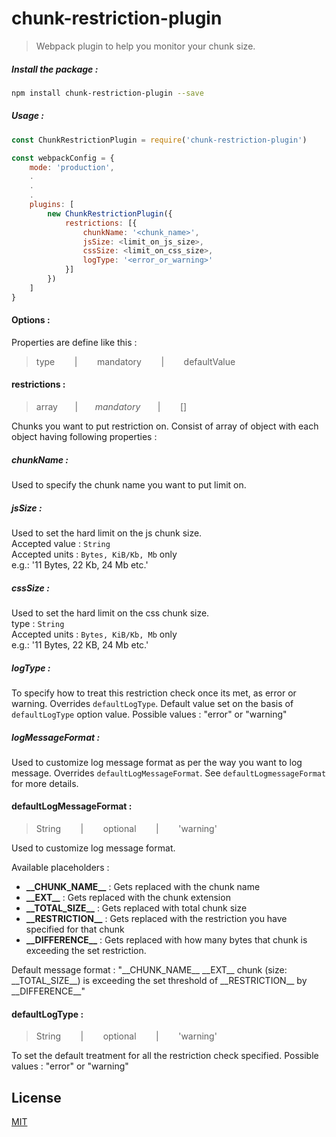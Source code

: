 # chunk-restriction-plugin
> Webpack plugin to help you monitor your chunk size.


##### Install the package :
```bash
npm install chunk-restriction-plugin --save
```

##### Usage :
```javascript
const ChunkRestrictionPlugin = require('chunk-restriction-plugin')

const webpackConfig = {
	mode: 'production',
	.
	.
	.
	plugins: [
		new ChunkRestrictionPlugin({
		    restrictions: [{
		    	chunkName: '<chunk_name>',
		    	jsSize: <limit_on_js_size>,
		    	cssSize: <limit_on_css_size>,
		    	logType: '<error_or_warning>'
		    }]
		})
	]
}

```
#### Options :
Properties are define like this :
> type &nbsp;&nbsp;&nbsp;&nbsp;&nbsp;&nbsp; | &nbsp;&nbsp;&nbsp;&nbsp;&nbsp;&nbsp; mandatory &nbsp;&nbsp;&nbsp;&nbsp;&nbsp;&nbsp; | &nbsp;&nbsp;&nbsp;&nbsp;&nbsp;&nbsp; defaultValue


#### restrictions :
> array  &nbsp;&nbsp;&nbsp;&nbsp;&nbsp;&nbsp;|  &nbsp;&nbsp;&nbsp;&nbsp;&nbsp;&nbsp;_mandatory_ &nbsp;&nbsp;&nbsp;&nbsp;&nbsp;&nbsp;|  &nbsp;&nbsp;&nbsp;&nbsp;&nbsp;&nbsp; []

Chunks you want to put restriction on. Consist of array of object with each object having following properties : 

##### chunkName :
Used to specify the chunk name you want to put limit on.

##### jsSize :
Used to set the hard limit on the js chunk size. <br/>
Accepted value : `String` <br/>
Accepted units : `Bytes, KiB/Kb, Mb` only<br/>
e.g.: '11 Bytes, 22 Kb, 24 Mb etc.'

##### cssSize :
Used to set the hard limit on the css chunk size.<br/>
type : `String` <br/>
Accepted units : `Bytes, KiB/Kb, Mb` only <br/>
e.g.: '11 Bytes, 22 KB, 24 Mb etc.'

##### logType :
To specify how to treat this restriction check once its met, as error or warning. Overrides `defaultLogType`. Default value set on the basis of `defaultLogType` option value.
Possible values : "error" or "warning"

##### logMessageFormat :
Used to customize log message format as per the way you want to log message. Overrides `defaultLogMessageFormat`. See `defaultLogmessageFormat` for more details.

#### defaultLogMessageFormat :
> String &nbsp;&nbsp;&nbsp;&nbsp;&nbsp;&nbsp; | &nbsp;&nbsp;&nbsp;&nbsp;&nbsp;&nbsp; optional &nbsp;&nbsp;&nbsp;&nbsp;&nbsp;&nbsp; | &nbsp;&nbsp;&nbsp;&nbsp;&nbsp;&nbsp; 'warning'

Used to customize log message format.<br/>

Available placeholders : 
<ul>
    <li><b>__CHUNK_NAME__</b> : Gets replaced with the chunk name</li>
    <li><b>__EXT__</b> : Gets replaced with the chunk extension</li>
    <li><b>__TOTAL_SIZE__</b> : Gets replaced with total chunk size</li>
    <li><b>__RESTRICTION__</b> : Gets replaced with the restriction you have specified for that chunk</li>
    <li><b>__DIFFERENCE__</b> : Gets replaced with how many bytes that chunk is exceeding the set restriction.</li>
</ul>
Default message format : "__CHUNK_NAME__ __EXT__ chunk (size: __TOTAL_SIZE__) is exceeding the set threshold of __RESTRICTION__ by __DIFFERENCE__"

#### defaultLogType :
> String &nbsp;&nbsp;&nbsp;&nbsp;&nbsp;&nbsp; | &nbsp;&nbsp;&nbsp;&nbsp;&nbsp;&nbsp; optional &nbsp;&nbsp;&nbsp;&nbsp;&nbsp;&nbsp; | &nbsp;&nbsp;&nbsp;&nbsp;&nbsp;&nbsp; 'warning'

To set the default treatment for all the restriction check specified. Possible values : "error" or "warning"


License
-
[MIT](https://github.com/prate3k/reactify-observe/blob/master/LICENSE)